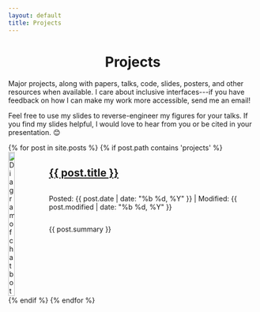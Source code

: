 ```yaml
---
layout: default
title: Projects
---
```

<h1 style="text-align: center;">Projects</h1>

<p>Major projects, along with papers, talks, code, slides, posters, and other resources when available. I care about inclusive interfaces---if you have feedback on how I can make my work more accessible, send me an email!</p>

<p>Feel free to use my slides to reverse-engineer my figures for your talks. If you find my slides helpful, I would love to hear from you or be cited in your presentation. 😊</p>

<div>
    {% for post in site.posts %}
        {% if post.path contains 'projects' %}
        <div style="display: flex; column-gap: 3%;">
            <img src="{{ post.thumbnail }}" alt="Diagram of chatbot" style="width: 20%; height: auto; display: block; object-fit: scale-down;">
            <div style="display: flex; flex-direction: column; align-items: flex-start;">
                <h2><a href="{{ post.url }}">{{ post.title }}</a></h2>
                <p>Posted: {{ post.date | date: "%b %d, %Y" }} | Modified: {{ post.modified | date: "%b %d, %Y" }}</p>
                <p>{{ post.summary }}</p>
            </div>
        </div>
        {% endif %}
    {% endfor %}
</div>